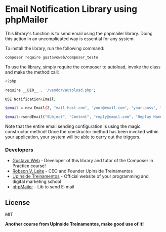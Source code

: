 # Email Notification Library using phpMailer

This library's function is to send email using the phpmailer library. Doing this action in an uncomplicated way is essential for any system.

To install the library, run the following command:

```sh
composer require gustavoweb/composer_teste
```

To use the library, simply require the composer to autoload, invoke the class and make the method call:

```sh
<?php

require __DIR__ . '/vendor/autoload.php';

USE Notification\Email;

$email = new Email(2, "mail.host.com", "your@email.com", "your-pass", "smtp secure (tls/ssl)", "port (587)", "from@email.com", "From Name");

$email->sendEmail("SUbject", "Content", "reply@email.com", "Replay Name", "address@email.com", "Address Name");
```

Note that the entire email sending configuration is using the magic constructor method! Once the constructor method has been invoked within your application, your system will be able to carry out the triggers.

### Developers
* [Gustavo Web] - Developer of this library and tutor of the Composer in Practice course!
* [Robson V. Leite] - CEO and Founder UpInside Treinamentos
* [UpInside Treinamentos] - Official website of your programming and digital marketing school
* [phpMailer] - Lib to send E-mail

License
----

MIT

**Another course from UpInside Treinamentos, make good use of it!**

[//]:#
[Gustavo Web]: <mailto:gustavo@upinside.com.br>
[Robson V. Leite]: <mailto:robson@upinside.com.br>
[UpInside Treinamentos]: <https://www.upinside.com.br>
[phpMailer]: <https://github.com/PHPMailer/PHPMailer>
